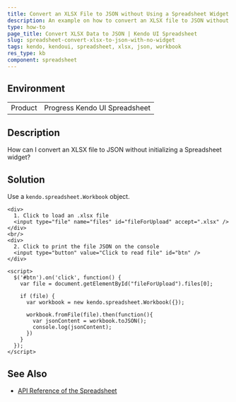 ```yaml
---
title: Convert an XLSX File to JSON without Using a Spreadsheet Widget
description: An example on how to convert an XLSX file to JSON without initializing a Kendo UI Spreadsheet widget.
type: how-to
page_title: Convert XLSX Data to JSON | Kendo UI Spreadsheet
slug: spreadsheet-convert-xlsx-to-json-with-no-widget
tags: kendo, kendoui, spreadsheet, xlsx, json, workbook
res_type: kb
component: spreadsheet
---
```


## Environment

<table>
 <tr>
  <td>Product</td>
  <td>Progress Kendo UI Spreadsheet</td>
 </tr>
</table>


## Description

How can I convert an XLSX file to JSON without initializing a Spreadsheet widget?

## Solution

Use a `kendo.spreadsheet.Workbook` object.

```dojo
<div>
  1. Click to load an .xlsx file
  <input type="file" name="files" id="fileForUpload" accept=".xlsx" />
</div>
<br/>
<div>
  2. Click to print the file JSON on the console
  <input type="button" value="Click tо read file" id="btn" />
</div>

<script>
  $('#btn').on('click', function() {
    var file = document.getElementById("fileForUpload").files[0];

    if (file) {
      var workbook = new kendo.spreadsheet.Workbook({});

      workbook.fromFile(file).then(function(){
        var jsonContent = workbook.toJSON();
        console.log(jsonContent);
      })
    }
  });
</script>
```

## See Also

* [API Reference of the Spreadsheet](http://docs.telerik.com/kendo-ui/api/javascript/ui/spreadsheet)
